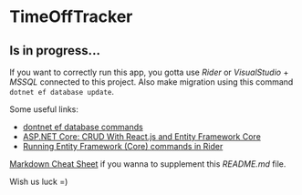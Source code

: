 # TimeOffTracker

## Is in progress...

If you want to correctly run this app, you gotta use *Rider* or *VisualStudio* + *MSSQL* connected to this project. Also make migration using this command `dotnet ef database update`.

Some useful links:
- [dontnet ef database commands](https://docs.microsoft.com/ru-ru/ef/core/cli/dotnet#dotnet-ef-database-update)
- [ASP.NET Core: CRUD With React.js and Entity Framework Core](https://dzone.com/articles/aspnet-core-crud-with-reactjs-and-entity-framework)
- [Running Entity Framework (Core) commands in Rider](https://blog.jetbrains.com/dotnet/2017/08/09/running-entity-framework-core-commands-rider/)

[Markdown Cheat Sheet](https://www.markdownguide.org/cheat-sheet/) if you wanna to supplement this *README.md* file.

Wish us luck =)
